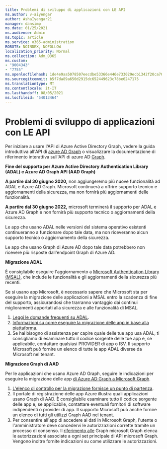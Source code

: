 ```yaml
---
title: Problemi di sviluppo di applicazioni con LE API
ms.author: v-aiyengar
author: AshaIyengar21
manager: dansimp
ms.date: 01/25/2021
ms.audience: Admin
ms.topic: article
ms.service: o365-administration
ROBOTS: NOINDEX, NOFOLLOW
localization_priority: Normal
ms.collection: Adm_O365
ms.custom:
- "9004343"
- "7755"
ms.openlocfilehash: 1de4e9aa5078507eecdbe53366e446e733029ecb1342f20ca701fa7f95a06fa9
ms.sourcegitcommit: b5f7da89a650d2915dc652449623c78be6247175
ms.translationtype: MT
ms.contentlocale: it-IT
ms.lasthandoff: 08/05/2021
ms.locfileid: "54013464"
---
```

# <a name="issues-developing-applications-with-apis"></a>Problemi di sviluppo di applicazioni con LE API

Per iniziare a usare l'API di Azure Active Directory Graph, vedere la guida introduttiva all'API di [azure AD Graph](https://docs.microsoft.com/azure/active-directory/develop/microsoft-graph-intro) o visualizzare la documentazione di riferimento interattiva sull'API di azure AD [Graph](https://docs.microsoft.com/previous-versions/azure/ad/graph/api/api-catalog).

**Fine del supporto per Azure Active Directory Authentication Library (ADAL) e Azure AD Graph API (AAD Graph)**

**A partire dal 30 giugno 2020,** non aggiungeremo più nuove funzionalità ad ADAL e Azure AD Graph. Microsoft continuerà a offrire supporto tecnico e aggiornamenti della sicurezza, ma non fornirà più aggiornamenti delle funzionalità.

**A partire dal 30 giugno 2022,** microsoft terminerà il supporto per ADAL e Azure AD Graph e non fornirà più supporto tecnico o aggiornamenti della sicurezza.

Le app che usano ADAL nelle versioni del sistema operativo esistenti continueranno a funzionare dopo tale data, ma non riceveranno alcun supporto tecnico o aggiornamento della sicurezza.

Le app che usano Graph di Azure AD dopo tale data potrebbero non ricevere più risposte dall'endpoint Graph di Azure AD.

**Migrazione ADAL**

È consigliabile eseguire l'aggiornamento a [Microsoft Authentication Library (MSAL)](https://docs.microsoft.com/azure/active-directory/develop/v2-overview), che include le funzionalità e gli aggiornamenti della sicurezza più recenti.

Se si usano app Microsoft, è necessario sapere che Microsoft sta per eseguire la migrazione delle applicazioni a MSAL entro la scadenza di fine del supporto, assicurandosi che trarranno vantaggio dai continui miglioramenti apportati alla sicurezza e alle funzionalità di MSAL.

1. [Leggi le domande frequenti su ADAL](https://docs.microsoft.com/azure/active-directory/develop/msal-migration#frequently-asked-questions-faq).
1. [Informazioni su come eseguire la migrazione delle app in base alla piattaforma](https://docs.microsoft.com/azure/active-directory/develop/msal-migration#frequently-asked-questions-faq).
1. Se hai bisogno di assistenza per capire quale delle tue app usa ADAL, ti consigliamo di esaminare tutto il codice sorgente delle tue app e, se applicabile, contattare qualsiasi PROVIDER di app o ISV. Il supporto Microsoft può fornire un elenco di tutte le app ADAL diverse da Microsoft nel tenant.

**Migrazione Graph di AAD**

Per le applicazioni che usano Azure AD Graph, seguire le indicazioni per eseguire la migrazione delle app [di Azure AD Graph a Microsoft Graph](https://docs.microsoft.com/graph/migrate-azure-ad-graph-overview?view=graph-rest-1.0&preserve-view=true).

1. [L'elenco di controllo per la migrazione fornisce un punto di partenza](https://docs.microsoft.com/graph/migrate-azure-ad-graph-planning-checklist). 
1. Il portale di registrazione delle app Azure illustra quali applicazioni usano Graph di AAD. È consigliabile esaminare tutto il codice sorgente delle app e, se applicabile, contattare eventuali fornitori di software indipendenti o provider di app. Il supporto Microsoft può anche fornire un elenco di tutti gli utilizzi Graph AAD nel tenant.
1. Per consentire all'app di accedere ai dati in Microsoft Graph, l'utente o l'amministratore deve concedervi le autorizzazioni corrette tramite un processo di consenso. Il [riferimento alle](https://docs.microsoft.com/graph/permissions-reference?context=graph%2Fapi%2Fbeta&view=graph-rest-beta&preserve-view=true) Graph microsoft Graph elenca le autorizzazioni associate a ogni set principale di API microsoft Graph. Vengono inoltre fornite indicazioni su come utilizzare le autorizzazioni.
